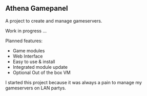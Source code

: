 Athena Gamepanel
----
A project to create and manage gameservers.

Work in progress ...

Planned features:
* Game modules
* Web Interface
* Easy to use & install
* Integrated module update
* Optional Out of the box VM

I started this project because it was always a pain to manage my gameservers on LAN partys.
